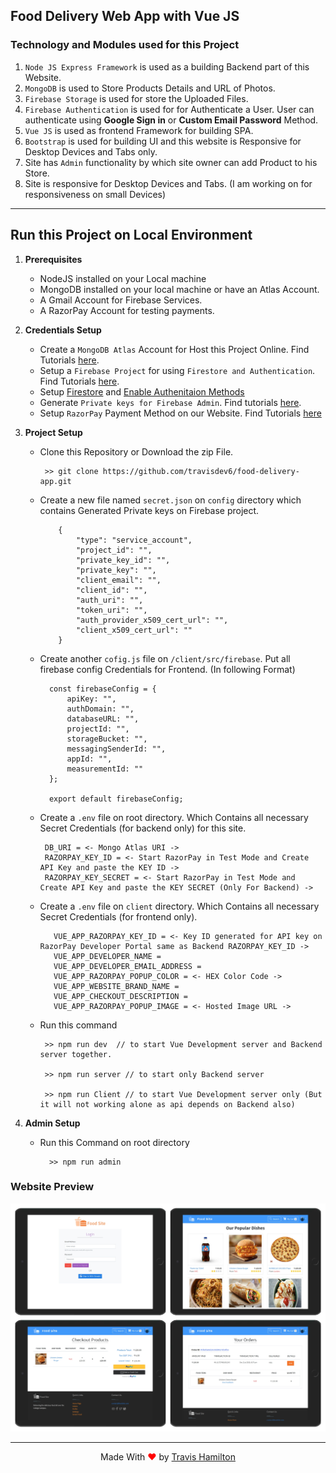 ## Food Delivery Web App with Vue JS
 
### Technology and Modules used for this Project

1. `Node JS Express Framework` is used as a building Backend part of this Website.
2. `MongoDB` is used to Store Products Details and URL of Photos.
3. `Firebase Storage` is used for store the Uploaded Files.
4. `Firebase Authentication` is used for for Authenticate a User. User can authenticate using **Google Sign in** or **Custom Email Password** Method.
5. `Vue JS` is used as frontend Framework for building SPA.
6. `Bootstrap` is used for building UI and this website is Responsive for Desktop Devices and Tabs only.
7. Site has `Admin` functionality by which site owner can add Product to his Store.
8. Site is responsive for Desktop Devices and Tabs. (I am working on for responsiveness on small Devices)

---

## Run this Project on Local Environment

1. **Prerequisites**

   - NodeJS installed on your Local machine
   - MongoDB installed on your local machine or have an Atlas Account.
   - A Gmail Account for Firebase Services.
   - A RazorPay Account for testing payments.

2. **Credentials Setup**

   - Create a `MongoDB Atlas` Account for Host this Project Online. Find Tutorials [here](https://www.youtube.com/watch?v=KKyag6t98g8).
   - Setup a `Firebase Project` for using `Firestore and Authentication`. Find Tutorials [here](https://www.youtube.com/watch?v=6juww5Lmvgo).
   - Setup [Firestore](https://www.youtube.com/watch?v=UFLvSp4Mh9k&list=PL4cUxeGkcC9itfjle0ji1xOZ2cjRGY_WB&index=2) and [Enable Authenitaion Methods](https://www.youtube.com/watch?v=-OKrloDzGpU)
   - Generate `Private keys for Firebase Admin`. Find tutorials [here](https://youtu.be/WtYzHTXHBp0).
   - Setup `RazorPay` Payment Method on our Website. Find Tutorials [here](https://www.youtube.com/watch?v=nGZbqT4lb_g)

3. **Project Setup**

   - Clone this Repository or Download the zip File.
     ```
      >> git clone https://github.com/travisdev6/food-delivery-app.git
     ```
   - Create a new file named `secret.json` on `config` directory which contains Generated Private keys on Firebase project.

     ```
         {
             "type": "service_account",
             "project_id": "",
             "private_key_id": "",
             "private_key": "",
             "client_email": "",
             "client_id": "",
             "auth_uri": "",
             "token_uri": "",
             "auth_provider_x509_cert_url": "",
             "client_x509_cert_url": ""
         }

     ```

   - Create another `cofig.js` file on `/client/src/firebase`. Put all firebase config Credentials for Frontend. (In following Format)

     ```
       const firebaseConfig = {
           apiKey: "",
           authDomain: "",
           databaseURL: "",
           projectId: "",
           storageBucket: "",
           messagingSenderId: "",
           appId: "",
           measurementId: ""
       };

       export default firebaseConfig;
     ```

   - Create a `.env` file on root directory. Which Contains all necessary Secret Credentials (for backend only) for this site.

     ```
      DB_URI = <- Mongo Atlas URI ->
      RAZORPAY_KEY_ID = <- Start RazorPay in Test Mode and Create API Key and paste the KEY ID ->
      RAZORPAY_KEY_SECRET = <- Start RazorPay in Test Mode and Create API Key and paste the KEY SECRET (Only For Backend) ->
     ```

   - Create a `.env` file on `client` directory. Which Contains all necessary Secret Credentials (for frontend only).

     ```
        VUE_APP_RAZORPAY_KEY_ID = <- Key ID generated for API key on RazorPay Developer Portal same as Backend RAZORPAY_KEY_ID ->
        VUE_APP_DEVELOPER_NAME =
        VUE_APP_DEVELOPER_EMAIL_ADDRESS =
        VUE_APP_RAZORPAY_POPUP_COLOR = <- HEX Color Code ->
        VUE_APP_WEBSITE_BRAND_NAME =
        VUE_APP_CHECKOUT_DESCRIPTION =
        VUE_APP_RAZORPAY_POPUP_IMAGE = <- Hosted Image URL ->
     ```

   - Run this command

     ```
      >> npm run dev  // to start Vue Development server and Backend server together.

      >> npm run server // to start only Backend server

      >> npm run Client // to start Vue Development server only (But it will not working alone as api depends on Backend also)

     ```

4. **Admin Setup**
   - Run this Command on root directory
     ```
       >> npm run admin
     ```

<!-- --- -->

### Website Preview

<img src="./previews/preview.jpg" alt="Travis Hamilton">

---

<p style="text-align: center;">Made With<span style="color: red;"> &#10084; </span>by <a href="https://github.com/travisdev6" target="_blank"> Travis Hamilton </a> </p>
